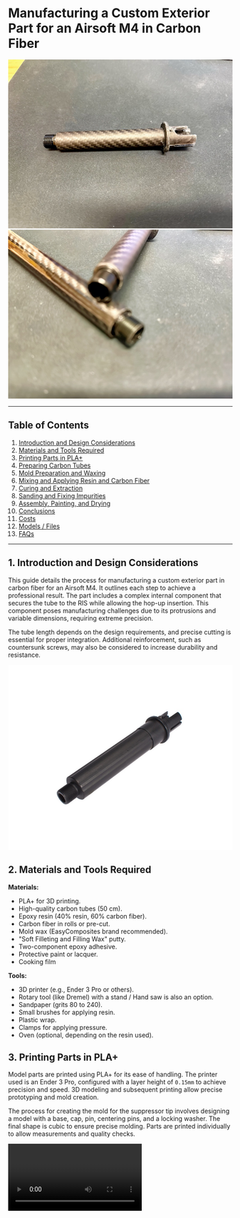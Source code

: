 # Manufacturing a Custom Exterior Part for an Airsoft M4 in Carbon Fiber

![Side view presentation image](/content/IMG_9243.HEIC.jpg)
![Overlapping tubes presentation image](/content/IMG_9242.HEIC.jpg)

---

## Table of Contents

1. [Introduction and Design Considerations](#1-introduction-and-design-considerations)
2. [Materials and Tools Required](#2-materials-and-tools-required)
3. [Printing Parts in PLA+](#3-printing-parts-in-pla)
4. [Preparing Carbon Tubes](#4-preparing-carbon-tubes)
5. [Mold Preparation and Waxing](#5-mold-preparation-and-waxing)
6. [Mixing and Applying Resin and Carbon Fiber](#6-mixing-and-applying-resin-and-carbon-fiber)
7. [Curing and Extraction](#7-curing-and-extraction)
8. [Sanding and Fixing Impurities](#8-sanding-and-fixing-impurities)
9. [Assembly, Painting, and Drying](#9-assembly-painting-and-drying)
10. [Conclusions](#10-conclusions)
11. [Costs](#costs)
12. [Models / Files](#models-and-files)
13. [FAQs](#faq)

---

## 1. Introduction and Design Considerations

This guide details the process for manufacturing a custom exterior part in carbon fiber for an Airsoft M4. It outlines each step to achieve a professional result. The part includes a complex internal component that secures the tube to the RIS while allowing the hop-up insertion. This component poses manufacturing challenges due to its protrusions and variable dimensions, requiring extreme precision.

The tube length depends on the design requirements, and precise cutting is essential for proper integration. Additional reinforcement, such as countersunk screws, may also be considered to increase durability and resistance.

![Original piece](/content/image_1736195279192_0.png)

## 2. Materials and Tools Required

**Materials:**
- PLA+ for 3D printing.
- High-quality carbon tubes (50 cm).
- Epoxy resin (40% resin, 60% carbon fiber).
- Carbon fiber in rolls or pre-cut.
- Mold wax (EasyComposites brand recommended).
- "Soft Filleting and Filling Wax" putty.
- Two-component epoxy adhesive.
- Protective paint or lacquer.
- Cooking film

**Tools:**
- 3D printer (e.g., Ender 3 Pro or others).
- Rotary tool (like Dremel) with a stand / Hand saw is also an option.
- Sandpaper (grits 80 to 240).
- Small brushes for applying resin.
- Plastic wrap.
- Clamps for applying pressure.
- Oven (optional, depending on the resin used).

## 3. Printing Parts in PLA+

Model parts are printed using PLA+ for its ease of handling. The printer used is an Ender 3 Pro, configured with a layer height of `0.15mm` to achieve precision and speed. 3D modeling and subsequent printing allow precise prototyping and mold creation.

The process for creating the mold for the suppressor tip involves designing a model with a base, cap, pin, centering pins, and a locking washer. The final shape is cubic to ensure precise molding. Parts are printed individually to allow measurements and quality checks.

<video src="https://github.com/Sychev-Lab/M4-Outer-Barrel-Carbon-Fiber/raw/refs/heads/main/content/1rendition.m3u8_1736196193621_0.mp4-hevc-q28.mp4" />

## 4. Preparing Carbon Tubes

Before starting the cutting process, ensure you have the proper tools. You can use a traditional saw, although carbon is not easily cut this way. The most recommended option is a rotary tool like a Dremel. Personally, I use a **Teccpo** model with an extension cable.

To achieve precise and clean cuts in the carbon tube, I designed a stand that securely holds the tube and allows it to rotate for straight cuts. The Dremel's extension cable connects to the main handle, and the tube is held in place with clips. At the base of the stand, there are four wheels to facilitate tube rotation for precise and clean cuts.

Once you have cut the tube to your specifications, check the edges to ensure they are smooth and free of splinters.

In the following video, I have documented the cutting process using the Dremel and the designed stand, providing a clear idea of how to perform this crucial step in creating your own M4 stock.

![Dremel extension](/content/image_1736196006220_0.png)
![3D Model for cut](/content/image_1736196026756_0.png)

<video src="https://github.com/Sychev-Lab/M4-Outer-Barrel-Carbon-Fiber/raw/refs/heads/main/content/rendition.m3u8-cutting.mp4" />


## 5. Mold Preparation and Waxing

To facilitate extraction and achieve a smooth surface, wax is applied inside and outside the mold.
- **Inside:** Manual application of wax, preferably EasyComposites brand, to achieve a smoother surface and prevent the visibility of 3D printing layers.
- **Outside:** Spray wax is used to remove excess resin.

Once all mold parts are prepared, they are secured using long screws. To prevent material from sticking to the screw heads, "Soft Filleting and Filling Wax" putty is used as a protector. This step is essential to avoid imperfections in the finish.

<videos src="https://github.com/Sychev-Lab/M4-Outer-Barrel-Carbon-Fiber/raw/refs/heads/main/content/3rendition.m3u8_1736196251750_0.mp4" />

## 6. Mixing and Applying Resin and Carbon Fiber

Epoxy resin is mixed in a 40% resin to 60% carbon fiber ratio. To calculate the required amounts, the following formula is used:

```
grams = cubic millimeters × 0.001
```
For example, for a part with a volume of 3034 mm³:

```
percentage * amount / 100
60% * 3.034g = 1.8204g (carbon fiber)
40% * 3.034g = 1.21g (resin)
```

![Volumetric values](/content/image_1736195659340_0.png)

**Application:**
1. Apply an initial layer of resin with a brush.
2. Manually adjust the carbon fiber with a stick.
3. Alternatively, mix the carbon fiber directly into the resin and apply the mixture to the mold.

The resin and carbon fiber layers are applied to the mold sequentially. The first method involves applying an initial resin layer with a brush and manually adjusting the carbon fibers with a stick to cover all areas and gaps.

In the second method, carbon fibers are directly mixed in the same container where the epoxy mixture was prepared. Once impregnated, these are introduced into the mold, adjusting positions with a stick to ensure all spaces are filled.

The assembly is then wrapped with plastic wrap and secured with clamps to apply uniform pressure. This helps eliminate excess resin and improves cohesion.

## 7. Curing and Extraction

Initial curing takes approximately 12 hours. Then, the parts are carefully removed from the mold and left to harden for another 12 hours to reach their final strength. Optionally, an oven can be used, following the epoxy resin manufacturer's instructions, as each product has its own temperature and time requirements.

## 8. Sanding and Fixing Impurities

The parts are sanded with progressively finer sandpaper (80 to 240 grit) to remove imperfections. Impurities are fixed using:
- Additional epoxy resin.
- Epoxy glue.
- Suitable filler material.


<video src="https://github.com/Sychev-Lab/M4-Outer-Barrel-Carbon-Fiber/raw/refs/heads/main/content/rendition.m3u8_1736195937051_0.mp4-hevc-q28.mp4" />

## 9. Assembly, Painting, and Drying

The parts are assembled using high-strength epoxy adhesive (fast or slow-drying, as needed). Then, layers of paint or protective lacquer are applied to enhance and protect the surface. Finally, allow the piece to dry completely before conducting any tests or further adjustments.

## 10. Conclusions

By following this process, you can manufacture a custom carbon fiber part for an Airsoft M4 with a professional finish. The selection of materials and attention to detail are essential for the project's success. Always prioritize safety and precision in every step.

[![Watch the video](https://img.youtube.com/vi/8Zqa3m3J4qo/maxresdefault.jpg)](https://youtu.be/8Zqa3m3J4qo)

---

# Costs

| Material | Unit | Cost |
|--|--|--|
|[Carbon Tube](https://es.aliexpress.com/item/1005004139982617.html?spm=a2g0o.order_detail.order_detail_item.5.488a39d3IQXEao&gatewayAdapt=glo2esp)|1|€9.05 (-20%)|
|[12mm CW to 14mm CCW Aluminum Adapter]()| 1 | €0.92 |
|[HSS Right-Hand Thread Tap](https://es.aliexpress.com/item/4000712624358.html?spm=a2g0o.order_list.order_list_main.88.7d85194d3GhdmP&gatewayAdapt=glo2esp)|1|€3.37|
|[Miracle Gloss Mould Release Wax](https://www.easycomposites.eu/number-8-mould-release-wax)|1|€7.55|
|[Soft Filleting and Filling Wax](https://www.easycomposites.eu/soft-yellow-filleting-filling-wax)|1|€7.15|
|[Epoxy Resin](https://www.amazon.es/dp/B084RXYY7R?ref=cm_sw_r_apin_dp_DAVB23WCS7C9W8KVW6P1_1&ref_=cm_sw_r_apin_dp_DAVB23WCS7C9W8KVW6P1_1&social_share=cm_sw_r_apin_dp_DAVB23WCS7C9W8KVW6P1_1&starsLeft=1&skipTwisterOG=1&newOGT=1) | 1| €59.99|
|[Epoxy Glue](https://www.leroymerlin.es/productos/pegamento-epoxi-2-componentes-25-ml-pegamento-metal-cristal-espejos-plasticos-marmol-embarcaciones-madera-piel-etc-86400358.html) | 1| €5.21|
|200g 2x2 Twill 3k Black Stuff Carbon Fibre (1000mm)|1|53,11€|
| ***TOTAL*** | 3 | ***146,47€*** |

** It can be made cheaper by purchasing the EasyComposite kit: [Repair kit](https://www.easycomposites.eu/carbon-fibre-rapid-repair-kit)

# Models and Files

The models are paid and can be found here: [Cults3D](https://cults3d.com/es/modelo-3d/juegos/diy-outer-barrel-airsoft-m4-aeg)

# FAQ

- ***Why are they paid?***
    - _I have dedicated time to writing this article, spent time printing and testing parts to give you everything ready..._

